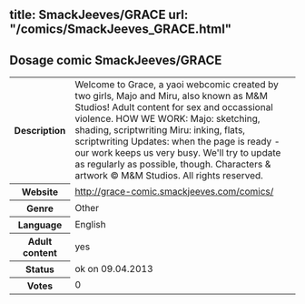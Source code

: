 title: SmackJeeves/GRACE
url: "/comics/SmackJeeves_GRACE.html"
---
Dosage comic SmackJeeves/GRACE
-----------------------------------------

<table class="comicinfo">
<tr>
<th>Description</th><td>Welcome to Grace, a yaoi webcomic created by two girls, Majo and Miru, also known as M&amp;M Studios! Adult content for sex and occassional violence. HOW WE WORK: Majo: sketching, shading, scriptwriting Miru: inking, flats, scriptwriting Updates: when the page is ready - our work keeps us very busy. We'll try to update as regularly as possible, though. Characters &amp; artwork © M&amp;M Studios. All rights reserved.</td>
</tr>
<tr>
<th>Website</th><td><a href="http://grace-comic.smackjeeves.com/comics/">http://grace-comic.smackjeeves.com/comics/</a></td>
</tr>
<tr>
<th>Genre</th><td>Other</td>
</tr>
<tr>
<th>Language</th><td>English</td>
</tr>
<tr>
<th>Adult content</th><td>yes</td>
</tr>
<tr>
<th>Status</th><td>ok on 09.04.2013</td>
</tr>
<tr>
<th>Votes</th><td>0</div></td>
</tr>
</table>
